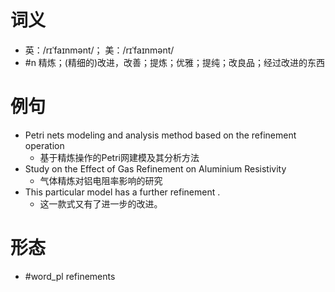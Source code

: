 # 词义
- 英：/rɪˈfaɪnmənt/； 美：/rɪˈfaɪnmənt/
- #n 精炼；(精细的)改进，改善；提炼；优雅；提纯；改良品；经过改进的东西
# 例句
- Petri nets modeling and analysis method based on the refinement operation
	- 基于精炼操作的Petri网建模及其分析方法
- Study on the Effect of Gas Refinement on Aluminium Resistivity
	- 气体精炼对铝电阻率影响的研究
- This particular model has a further refinement .
	- 这一款式又有了进一步的改进。
# 形态
- #word_pl refinements
